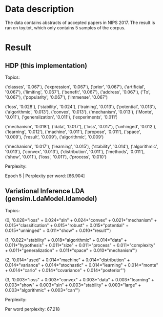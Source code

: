 # Data description
The data contains abstracts of accepted papers in NIPS 2017. The result is ran on toy.txt, which only contains 5 samples of the corpus.

# Result
## HDP (this implementation)
Topics:

('classes', '0.067'), ('expression', '0.067'), ('prior', '0.067'), ('artificial', '0.067'), ('limiting', '0.067'), ('benefit', '0.067'), ('address', '0.067'), ('To', '0.067'), ('popularity', '0.067'), ('immense', '0.067')

('loss', '0.028'), ('stability', '0.024'), ('training', '0.013'), ('potential', '0.013'), ('algorithmic', '0.013'), ('convex', '0.013'), ('mechanism', '0.013'), ('Monte', '0.011'), ('generalization', '0.011'), ('experiments', '0.011')

('mechanism', '0.018'), ('data', '0.017'), ('loss', '0.017'), ('unhinged', '0.012'), ('learning', '0.012'), ('machine', '0.011'), ('propose', '0.011'), ('space', '0.009'), ('result', '0.009'), ('algorithmic', '0.009')

('mechanism', '0.017'), ('learning', '0.015'), ('stability', '0.014'), ('algorithmic', '0.013'), ('convex', '0.013'), ('distribution', '0.011'), ('methods', '0.011'), ('show', '0.011'), ('loss', '0.011'), ('process', '0.010')

Perplexity:

Epoch 5 | Perplexity per word: [66.904]

## Variational Inference LDA (gensim.LdaModel.ldamodel)
Topics:

(0, '0.028*"loss" + 0.024*"sln" + 0.024*"convex" + 0.021*"mechanism" + 0.015*"classification" + 0.015*"robust" + 0.015*"potential" + 0.015*"unhinged" + 0.011*"show" + 0.010*"result"')

(1, '0.022*"stability" + 0.018*"algorithmic" + 0.014*"data" + 0.011*"hypothesis" + 0.011*"size" + 0.011*"process" + 0.011*"complexity" + 0.011*"generalization" + 0.011*"space" + 0.010*"mechanism"')

(2, '0.014*"used" + 0.014*"machine" + 0.014*"distribution" + 0.014*"variance" + 0.014*"stochastic" + 0.014*"learning" + 0.014*"monte" + 0.014*"carlo" + 0.014*"covariance" + 0.014*"posterior"')

(3, '0.003*"loss" + 0.003*"convex" + 0.003*"data" + 0.003*"learning" + 0.003*"show" + 0.003*"sln" + 0.003*"stability" + 0.003*"large" + 0.003*"algorithmic" + 0.003*"can"')

Perplexity:

Per word perplexity: 67.218
